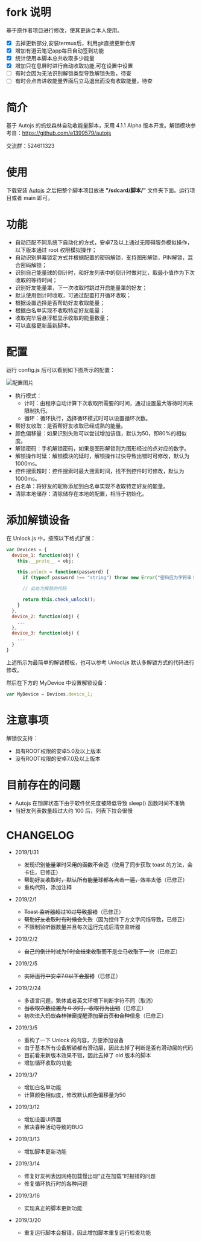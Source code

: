 # fork 说明
基于原作者项目进行修改，使其更适合本人使用。  
- [x] 去掉更新部分,安装termux后，利用git直接更新仓库
- [x] 增加有道云笔记app每日自动签到功能
- [x] 统计使用本脚本总共收取多少能量
- [x] 增加只在息屏时进行自动收取功能,可在设置中设置
- [ ] 有时会因为无法识别解锁类型导致解锁失败，待查
- [ ] 有时会点击进收能量界面后立马退出而没有收取能量，待查

# 简介

基于 Autojs 的蚂蚁森林自动收能量脚本，采用 4.1.1 Alpha 版本开发。解锁模块参考自：https://github.com/e1399579/autojs

交流群：524611323

# 使用

下载安装 [Autojs](https://github.com/hyb1996/Auto.js) 之后把整个脚本项目放进 __"/sdcard/脚本/"__ 文件夹下面。运行项目或者 main 即可。

# 功能

- 自动匹配不同系统下自动化的方式，安卓7及以上通过无障碍服务模拟操作，以下版本通过 root 权限模拟操作；
- 自动识别屏幕锁定方式并根据配置的密码解锁，支持图形解锁，PIN解锁，混合密码解锁；
- 识别自己能量球的倒计时，和好友列表中的倒计时做对比，取最小值作为下次收取的等待时间；
- 识别好友能量罩，下一次收取时跳过开启能量罩的好友；
- 默认使用倒计时收取，可通过配置打开循环收取；
- 根据设置选择是否帮助好友收取能量；
- 根据白名单实现不收取特定好友能量；
- 收取完毕后悬浮框显示收取的能量数量；
- 可以直接更新最新脚本。

# 配置

运行 config.js 后可以看到如下图所示的配置：

![配置图片](./config.jpg)

- 执行模式：
  - 计时：由程序自动计算下次收取所需要的时间，通过设置最大等待时间来限制执行。
  - 循环：循环执行，选择循环模式时可以设置循环次数。
- 帮好友收取：是否帮好友收取已经成熟的能量。
- 颜色偏移量：如果识别失败可以尝试增加该值，默认为50，即80%的相似度。
- 解锁密码：手机解锁密码，如果是图形解锁则为图形经过的点对应的数字。
- 解锁操作时延：解锁模块的延时，解锁操作过快导致出错时可修改，默认为1000ms。
- 控件搜索超时：控件搜索时最大搜索时间，找不到控件时可修改，默认为1000ms。
- 白名单：将好友的昵称添加到白名单实现不收取特定好友的能量。
- 清除本地储存：清除储存在本地的配置，相当于初始化。

# 添加解锁设备

在 Unlock.js 中，按照以下格式扩展：

```javascript
var Devices = { 
  device_1: function(obj) {
    this.__proto__ = obj;

    this.unlock = function(password) {
      if (typeof password !== "string") throw new Error("密码应为字符串！");
      
      // 此处为解锁的代码

      return this.check_unlock();
    }
  },
  device_2: function(obj) {
    ...
  },
  device_3: function(obj) {
    ...
  }
}
```

上述所示为最简单的解锁模板，也可以参考 Unlocl.js 默认多解锁方式的代码进行修改。

然后在下方的 MyDevice 中设置解锁设备：

```javascript
var MyDevice = Devices.device_1;
```

# 注意事项

解锁仅支持：

- 具有ROOT权限的安卓5.0及以上版本
- 没有ROOT权限的安卓7.0及以上版本

# 目前存在的问题

- Autojs 在锁屏状态下由于软件优先度被降低导致 sleep() 函数时间不准确
- 当好友列表数量超过大约 100 后，列表下拉会很慢

# CHANGELOG

- 2019/1/31 
  - ~~发现识别能量罩时采用的函数不合适~~（使用了同步获取 toast 的方法，会卡住，已修正）
  - ~~帮助好友收取时，默认所有能量球都各点击一遍，效率太低~~（已修正）
  - 重构代码，添加注释

- 2019/2/1
  - ~~Toast 监听器超过10过导致报错~~（已修正）
  - ~~帮助好友收取时有时候会失败~~（因为控件下方文字闪烁导致，已修正）
  - 不限制监听器数量并且每次运行完成后清空监听器
  
- 2019/2/2
  - ~~自己的倒计时减为0时会结束收取而不是立马收取下一次~~（已修正）
  
- 2019/2/5
  - ~~实际运行中安卓7.0以下会报错~~（已修正）

- 2019/2/24
  - 多语言问题，繁体或者英文环境下判断字符不同（取消）
  - ~~当收取次数设置为 0 次时，收取行为出错~~（已修正）
  - ~~初次进入蚂蚁森林弹窗提醒添加至首页和合种信息~~（已修正）

- 2019/3/5
  - 重构了一下 Unlock 的内容，方便添加设备
  - 由于基本所有设备解锁都有滑动层，因此去掉了判断是否有滑动层的代码
  - 目前看来新版本效果不错，因此去掉了 old 版本的脚本
  - 增加循环收取的功能

- 2019/3/7
  - 增加白名单功能
  - 计算颜色相似度，修改默认颜色偏移量为50

- 2019/3/12
  - 增加设置UI界面
  - 解决春种活动导致的BUG

- 2019/3/13
  - 增加脚本更新功能

- 2019/3/14
  - 修复好友列表因网络加载慢出现“正在加载”时报错的问题
  - 修复循环执行时的各种问题

- 2019/3/16
  - 实现真正的脚本更新功能

- 2019/3/20
  - 重复运行脚本会报错，因此增加脚本重复运行检查功能
